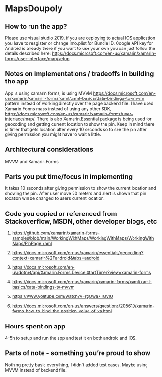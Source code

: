 # MapsDoupoly
## How to run the app?

Please use visual studio 2019, if you are deploying to actual IOS application you have to resgister or change info.plist for Bundle ID. Google API key for Android is already there if you want to use your own you can just follow the details described here: https://docs.microsoft.com/en-us/xamarin/xamarin-forms/user-interface/map/setup

## Notes on implementations / tradeoffs in building the app

App is using xamarin forms, is using MVVM https://docs.microsoft.com/en-us/xamarin/xamarin-forms/xaml/xaml-basics/data-bindings-to-mvvm pattern instead of working directly over the page backend file. I have used Xamarin.Forms maps instead of using any other SDK, https://docs.microsoft.com/en-us/xamarin/xamarin-forms/user-interface/map/. There is also Xamarin.Essential package is being used for geocoding and getting current location to show the pin. Keep in mind there is timer that gets location after every 10 seconds so to see the pin after giving permission you might have to wait a little. 

## Architectural considerations
MVVM and Xamarin.Forms
## Parts you put time/focus in implementing
It takes 10 seconds after giving permission to show the current location and showing the pin. After user move 20 meters and alert is shown that pin location will be changed to users current location. 

## Code you copied or referenced from Stackoverflow, MSDN, other developer blogs, etc

1. https://github.com/xamarin/xamarin-forms-samples/blob/main/WorkingWithMaps/WorkingWithMaps/WorkingWithMaps/PinPage.xaml

2. https://docs.microsoft.com/en-us/xamarin/essentials/geocoding?context=xamarin%2Fandroid&tabs=android

3. https://docs.microsoft.com/en-us/dotnet/api/Xamarin.Forms.Device.StartTimer?view=xamarin-forms

4. https://docs.microsoft.com/en-us/xamarin/xamarin-forms/xaml/xaml-basics/data-bindings-to-mvvm

5. https://www.youtube.com/watch?v=rgOwa7TQvIU

6. https://docs.microsoft.com/en-us/answers/questions/205619/xamarin-forms-how-to-bind-the-position-value-of-xa.html


## Hours spent on app

4-5h to setup and run the app and test it on both android and IOS. 

## Parts of note - something you’re proud to show
Nothing pretty basic everything, I didn't added test cases. Maybe using MVVM instead of backend file. 

